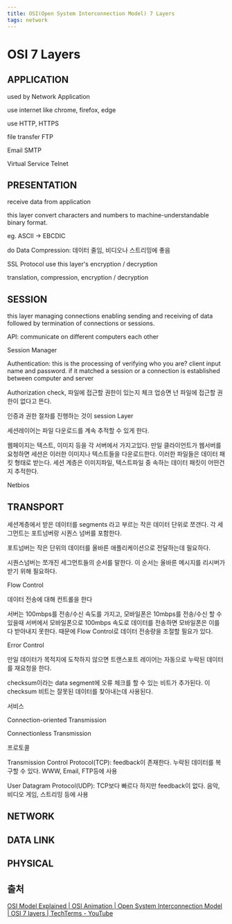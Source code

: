 ```yaml
---
title: OSI(Open System Interconnection Model) 7 Layers
tags: network
---
```


# OSI 7 Layers

## APPLICATION

used by Network Application

use internet like chrome, firefox, edge

use HTTP, HTTPS

file transfer FTP

Email SMTP

Virtual Service Telnet

## PRESENTATION

receive data from application

this layer convert characters and numbers to machine-understandable binary  format.

eg. ASCII -> EBCDIC

do Data Compression: 데이터 줄임, 비디오나 스트리밍에 좋음

SSL Protocol use this layer's encryption / decryption

translation, compression, encryption / decryption

## SESSION

this layer managing connections enabling sending and receiving of data followed by termination of connections or sessions.

API: communicate on different computers each other

Session Manager

Authentication: this is the processing of verifying who you are? client input name and password. if it matched a session or a connection is established between computer and server

Authorization check, 파일에 접근할 권한이 있는지 체크 업승면 넌 파일에 접근할 권한이 없다고 뜬다.

인증과 권한 절차를 진행하는 것이 session Layer

세션레이어는 파일 다운로드를 계속 추적할 수 있게 한다.

웹페이지는 텍스트, 이미지 등을 각 서버에서 가지고있다. 만일 클라이언트가 웹서버를 요청하면 세션은 이러한 이미지나 텍스트들을 다운로드한다. 이러한 파일들은 데이터 패킷 형태로 받는다. 세션 계층은 이미지파일, 텍스트파일 중 속하는 데이터 패킷이 어떤건지 추적한다.

Netbios

## TRANSPORT

세션계층에서 받은 데이터를 segments 라고 부르는 작은 데이터 단위로 쪼갠다. 각 세그먼트는 포트넘버랑 시퀀스 넘버를 포함한다.

포트넘버는 작은 단위의 데이터를 올바른 애플리케이션으로 전달하는데 필요하다.

시퀀스넘버는 쪼개진 세그먼트들의 순서를 말한다. 이 순서는 올바른 메시지를 리시버가 받기 위해 필요하다.

Flow Control

데이터 전송에 대해 컨트롤을 한다

서버는 100mbps를 전송/수신 속도를 가지고, 모바일폰은 10mbps를 전송/수신 할 수 있을때 서버에서 모바일폰으로 100mbps 속도로 데이터를 전송하면 모바일폰은 이를 다 받아내지 못한다. 때문에 Flow Control로 데이터 전송량을 조절할 필요가 있다.

Error Control

만일 데이터가 목적지에 도착하지 않으면 트랜스포트 레이어는 자동으로 누락된 데이터를 재요청을 한다. 

checksum이라는 data segment에 오류 체크를 할 수 있는 비트가 추가된다. 이 checksum 비트는 잘못된 데이터를 찾아내는데 사용된다.



서비스

Connection-oriented Transmission

Connectionless Transmission



프로토콜

Transmission Control Protocol(TCP): feedback이 존재한다. 누락된 데이터를 복구할 수 있다. WWW, Email, FTP등에 사용

User Datagram Protocol(UDP): TCP보다 빠르다 하지만 feedback이 없다. 음악, 비디오 게임, 스트리밍 등에 사용

## NETWORK



## DATA LINK

## PHYSICAL



## 출처

[OSI Model Explained \| OSI Animation \| Open System Interconnection Model \| OSI 7 layers | TechTerms - YouTube](https://www.youtube.com/watch?v=vv4y_uOneC0)